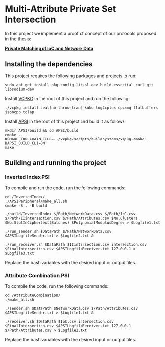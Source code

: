 # Multi-Attribute Private Set Intersection
In this project we implement a proof of concept of our protocols proposed in the thesis:

[**Private Matching of IoC and Network Data**](http://repository.tudelft.nl/)

## Installing the dependencies
This project requires the following packages and projects to run:
```
sudo apt-get install pkg-config libssl-dev build-essential curl git libsodium-dev
```
Install [VCPKG](https://github.com/microsoft/vcpkg) in the root of this project and run the following:
```
./vcpkg install seal[no-throw-tran] kuku log4cplus cppzmq flatbuffers jsoncpp tclap
```
Install [APSI](https://github.com/microsoft/APSI) in the root of this project and build it as follows:
```
mkdir APSI/build && cd APSI/build
cmake .. -DCMAKE_TOOLCHAIN_FILE=../vcpkg/scripts/buildsystems/vcpkg.cmake -DAPSI_BUILD_CLI=ON
make
```

## Building and running the project
### Inverted Index PSI
To compile and run the code, run the following commands:
```
cd /InvertedIndex/
./APSIPeripheral/make_all.sh
cmake -S . -B build

./build/InvertedIndex $/Path/NetworkData.csv $/Path/IoC.csv $/Path/IIintersection.csv $/Path/Attributes.csv $No.Clusters $No.SlotInCiphertext(Batches) $PolynomialModulusDegree > $Logfile1.txt
    
./run_sender.sh $DataPath $/Path/NetworkData.csv $APSILogfileSender.txt > $Logfile2.txt &
        
./run_receiver.sh $DataPath $IIintersection.csv intersection.csv $FinalIntersection.csv $APSILogfileReceiver.txt 127.0.0.1 > $Logfile3.txt
```
Replace the bash variables with the desired input or output files.

### Attribute Combination PSI
To compile the code, run the following commands:
```
cd /AttributeCombination/
./make_all.sh

./sender.sh $DataPath $NetworkData.csv $/Path/Attributes.csv $APSILogfileSender.txt > $Logfile1.txt &

./receiver.sh $DataPath $IoC.csv intersection.csv $FinalIntersection.csv $APSILogfileReceiver.txt 127.0.0.1 $/Path/Attributes.csv > $Logfile2.txt
```
Replace the bash variables with the desired input or output files.
